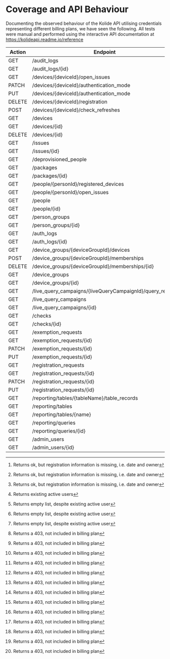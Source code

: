 # Coverage and API Behaviour

Documenting the observed behaviour of the Kolide API utilising credentials representing
different billing plans, we have seen the following. All tests were manual and performed
using the interactive API documentation at https://kolideapi.readme.io/reference

| Action | Endpoint                                                   | Covered?           | Core | Max  | K2   |
|--------|------------------------------------------------------------|--------------------|------|------|------|
| GET    | /audit_logs                                                | :white_check_mark: |    ? |    ? |   Ok |
| GET    | /audit_logs/{id}                                           | :white_check_mark: |    ? |    ? |   Ok |
| GET    | /devices/{deviceId}/open_issues                            | :white_check_mark: |    ? |    ? | [^2] |
| PATCH  | /devices/{deviceId}/authentication_mode                    | :no_entry_sign:    |      |      |      |
| PUT    | /devices/{deviceId}/authentication_mode                    | :no_entry_sign:    |      |      |      |
| DELETE | /devices/{deviceId}/registration                           | :no_entry_sign:    |      |      |      |
| POST   | /devices/{deviceId}/check_refreshes                        | :no_entry_sign:    |      |      |      |
| GET    | /devices                                                   | :white_check_mark: |    ? |    ? | [^2] |
| GET    | /devices/{id}                                              | :white_check_mark: |    ? |    ? | [^2] |
| DELETE | /devices/{id}                                              | :no_entry_sign:    |      |      |      |
| GET    | /issues                                                    | :white_check_mark: |    ? |    ? |   Ok |
| GET    | /issues/{id}                                               | :white_check_mark: |    ? |    ? |   Ok |
| GET    | /deprovisioned_people                                      | :white_check_mark: |    ? |    ? | [^3] |
| GET    | /packages                                                  | :white_check_mark: |    ? |    ? |   Ok |
| GET    | /packages/{id}                                             | :white_check_mark: |    ? |    ? |   Ok |
| GET    | /people/{personId}/registered_devices                      | #23                |    ? |    ? | [^4] |
| GET    | /people/{personId}/open_issues                             | #91                |    ? |    ? | [^4] |
| GET    | /people                                                    | #12                |    ? |    ? | [^4] |
| GET    | /people/{id}                                               | #24                |    ? |    ? |   Ok |
| GET    | /person_groups                                             | #25                |    ? |    ? | [^1] |
| GET    | /person_groups/{id}                                        | #26                |    ? |    ? | [^1] |
| GET    | /auth_logs                                                 | #27                |    ? |    ? |      |
| GET    | /auth_logs/{id}                                            | #28                |    ? |    ? |      |
| GET    | /device_groups/{deviceGroupId}/devices                     | #31                |    ? |    ? | [^1] |
| POST   | /device_groups/{deviceGroupId}/memberships                 | :no_entry_sign:    |      |      |      |
| DELETE | /device_groups/{deviceGroupId}/memberships/{id}            | :no_entry_sign:    |      |      |      |
| GET    | /device_groups                                             | #29                |    ? |    ? | [^1] |
| GET    | /device_groups/{id}                                        | #30                |    ? |    ? | [^1] |
| GET    | /live_query_campaigns/{liveQueryCampaignId}/query_results  | #32                |    ? |    ? | [^1] |
| GET    | /live_query_campaigns                                      | #33                |    ? |    ? | [^1] |
| GET    | /live_query_campaigns/{id}                                 | #34                |    ? |    ? | [^1] |
| GET    | /checks                                                    | :white_check_mark: |    ? |    ? |   Ok |
| GET    | /checks/{id}                                               | :white_check_mark: |    ? |    ? |   Ok |
| GET    | /exemption_requests                                        | #36                |    ? |    ? |   Ok |
| GET    | /exemption_requests/{id}                                   | #37                |    ? |    ? |   Ok |
| PATCH  | /exemption_requests/{id}                                   | :no_entry_sign:    |      |      |      |
| PUT    | /exemption_requests/{id}                                   | :no_entry_sign:    |      |      |      |
| GET    | /registration_requests                                     | #38                |    ? |    ? |   Ok |
| GET    | /registration_requests/{id}                                | #39                |    ? |    ? |   Ok |
| PATCH  | /registration_requests/{id}                                | :no_entry_sign:    |      |      |      |
| PUT    | /registration_requests/{id}                                | :no_entry_sign:    |      |      |      |
| GET    | /reporting/tables/{tableName}/table_records                | #42                |    ? |    ? | [^1] |
| GET    | /reporting/tables                                          | #40                |    ? |    ? | [^1] |
| GET    | /reporting/tables/{name}                                   | #41                |    ? |    ? | [^1] |
| GET    | /reporting/queries                                         | #43                |    ? |    ? | [^1] |
| GET    | /reporting/queries/{id}                                    | #44                |    ? |    ? | [^1] |
| GET    | /admin_users                                               | :white_check_mark: |    ? |    ? |   Ok |
| GET    | /admin_users/{id}                                          | :white_check_mark: |    ? |    ? |   Ok |

[^1]: Returns a 403, not included in billing plan
[^2]: Returns ok, but registration information is missing, i.e. date and owner
[^3]: Returns existing active users
[^4]: Returns empty list, despite existing active user
